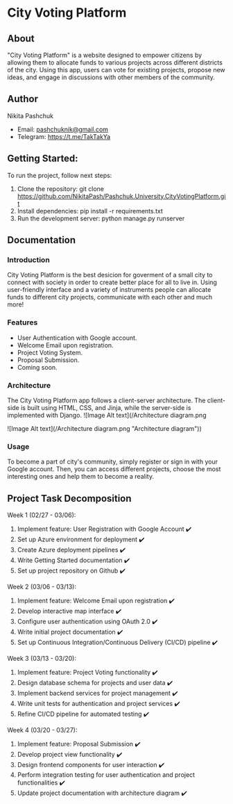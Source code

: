 # City Voting Platform

## About
"City Voting Platform" is a website designed to empower citizens by allowing them to allocate funds to various projects across different districts of the city. Using this app, users can vote for existing projects, propose new ideas, and engage in discussions with other members of the community.

## Author
Nikita Pashchuk
- Email: pashchuknik@gmail.com
- Telegram: https://t.me/TakTakYa

## Getting Started:
To run the project, follow next steps:

1. Clone the repository: git clone https://github.com/NikitaPash/Pashchuk.University.CityVotingPlatform.git
2. Install dependencies: pip install -r requirements.txt
3. Run the development server: python manage.py runserver


## Documentation
### Introduction
City Voting Platform is the best desicion for goverment of a small city to connect with society in order to create better place for all to live in. Using user-friendly interface and a variety of instruments people can allocate funds to different city projects, communicate with each other and much more!

### Features
- User Authentication with Google account.
- Welcome Email upon registration.
- Project Voting System.
- Proposal Submission.
- Coming soon.

### Architecture
The City Voting Platform app follows a client-server architecture. The client-side is built using HTML, CSS, and Jinja, while the server-side is implemented with Django.
![Image Alt text](/Architecture diagram.png

![Image Alt text](/Architecture diagram.png "Architecture diagram"))

### Usage
To become a part of city's community, simply register or sign in with your Google account. Then, you can access different projects, choose the most interesting ones and help them to become a reality.

## Project Task Decomposition
Week 1 (02/27 - 03/06):
1. Implement feature: User Registration with Google Account ✔️
2. Set up Azure environment for deployment ✔️
3. Create Azure deployment pipelines ✔️
4. Write Getting Started documentation ✔️
5. Set up project repository on Github ✔️

Week 2 (03/06 - 03/13):
1. Implement feature: Welcome Email upon registration ✔️
2. Develop interactive map interface ✔️
3. Configure user authentication using OAuth 2.0 ✔️
4. Write initial project documentation ✔️
5. Set up Continuous Integration/Continuous Delivery (CI/CD) pipeline ✔️

Week 3 (03/13 - 03/20):
1. Implement feature: Project Voting functionality ✔️
2. Design database schema for projects and user data ✔️
3. Implement backend services for project management ✔️
4. Write unit tests for authentication and project services ✔️
5. Refine CI/CD pipeline for automated testing ✔️

Week 4 (03/20 - 03/27):
1. Implement feature: Proposal Submission ✔️
2. Develop project view functionality ✔️
3. Design frontend components for user interaction ✔️
4. Perform integration testing for user authentication and project functionalities ✔️
5. Update project documentation with architecture diagram ✔️

